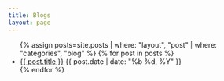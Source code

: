 ```yaml
---
title: Blogs
layout: page
---
```


<ul class="post-list">
        {% assign posts=site.posts | where: "layout", "post" | where: "categories", "blog" %}
        {% for post in posts %}
		<li>
            <a href="{{ post.url | prepend: site.baseurl | prepend: site.url }}">{{ post.title }}</a> <time datetime="{{ post.date | date_to_xmlschema }}">{{ post.date | date: "%b %d, %Y" }}</time>
        </li>
        {% endfor %}
</ul>